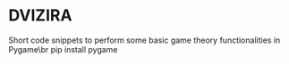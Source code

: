 # DVIZIRA
Short code snippets to perform some basic game theory functionalities in Pygame\br
pip install pygame
